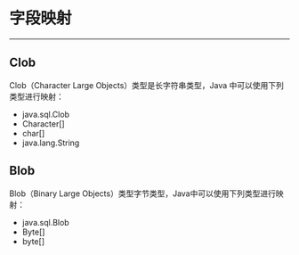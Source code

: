 # 字段映射

---

## Clob

Clob（Character Large Objects）类型是长字符串类型，Java 中可以使用下列类型进行映射：

- java.sql.Clob
- Character[]
- char[]
- java.lang.String

## Blob

Blob（Binary Large Objects）类型字节类型，Java中可以使用下列类型进行映射：

- java.sql.Blob
- Byte[]
- byte[]